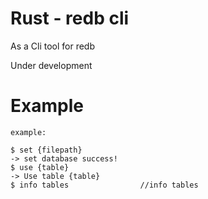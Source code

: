 # Rust - redb cli
As a Cli tool for redb

Under development
# Example

```shell
example:

$ set {filepath}
-> set database success! 
$ use {table}
-> Use table {table}
$ info tables                //info tables


```